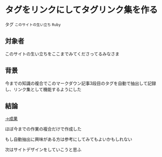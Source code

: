 # タグをリンクにしてタグリンク集を作る

タグ `このサイトの生い立ち` `Ruby`

## 対象者

このサイトの生い立ちをここまでみてくださってるみなさま

## 背景

今までの知識の複合でこのマークダウン記事3段目のタグを自動で抽出して記録し、リンク集として機能するようにした

## 結論

[→成果](https://github.com/shimomuh/shimomuh.github.io/commit/8ab2f6bd3a654ed4fbaf176049d4480613fb9ef2)

ほぼ今までの作業の複合だけで作成した

もし自動抽出に興味がある方は参考にしてみてもよいかもしれない

次はサイトデザインをしていこうと思ふ
